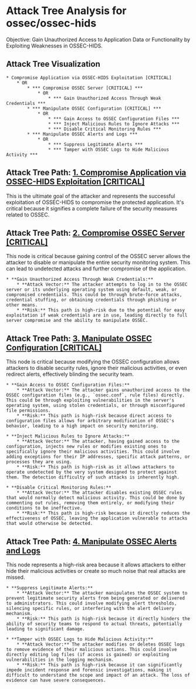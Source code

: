 # Attack Tree Analysis for ossec/ossec-hids

Objective: Gain Unauthorized Access to Application Data or Functionality by Exploiting Weaknesses in OSSEC-HIDS.

## Attack Tree Visualization

```
* Compromise Application via OSSEC-HIDS Exploitation [CRITICAL]
    * OR
        * *** Compromise OSSEC Server [CRITICAL] ***
            * OR
                * *** Gain Unauthorized Access Through Weak Credentials ***
        * *** Manipulate OSSEC Configuration [CRITICAL] ***
            * OR
                * *** Gain Access to OSSEC Configuration Files ***
                * *** Inject Malicious Rules to Ignore Attacks ***
                * *** Disable Critical Monitoring Rules ***
        * *** Manipulate OSSEC Alerts and Logs ***
            * OR
                * *** Suppress Legitimate Alerts ***
                * *** Tamper with OSSEC Logs to Hide Malicious Activity ***
```


## Attack Tree Path: [1. Compromise Application via OSSEC-HIDS Exploitation [CRITICAL]](./attack_tree_paths/1__compromise_application_via_ossec-hids_exploitation__critical_.md)

This is the ultimate goal of the attacker and represents the successful exploitation of OSSEC-HIDS to compromise the protected application. It's critical because it signifies a complete failure of the security measures related to OSSEC.

## Attack Tree Path: [2. Compromise OSSEC Server [CRITICAL]](./attack_tree_paths/2__compromise_ossec_server__critical_.md)

This node is critical because gaining control of the OSSEC server allows the attacker to disable or manipulate the entire security monitoring system. This can lead to undetected attacks and further compromise of the application.

    * **Gain Unauthorized Access Through Weak Credentials:**
        * **Attack Vector:** The attacker attempts to log in to the OSSEC server or its underlying operating system using default, weak, or compromised credentials. This could be through brute-force attacks, credential stuffing, or obtaining credentials through phishing or other means.
        * **Risk:** This path is high-risk due to the potential for easy exploitation if weak credentials are in use, leading directly to full server compromise and the ability to manipulate OSSEC.

## Attack Tree Path: [3. Manipulate OSSEC Configuration [CRITICAL]](./attack_tree_paths/3__manipulate_ossec_configuration__critical_.md)

This node is critical because modifying the OSSEC configuration allows attackers to disable security rules, ignore their malicious activities, or even redirect alerts, effectively blinding the security team.

    * **Gain Access to OSSEC Configuration Files:**
        * **Attack Vector:** The attacker gains unauthorized access to the OSSEC configuration files (e.g., `ossec.conf`, rule files) directly. This could be through exploiting vulnerabilities in the server's operating system, using stolen credentials, or through misconfigured file permissions.
        * **Risk:** This path is high-risk because direct access to configuration files allows for arbitrary modification of OSSEC's behavior, leading to a high impact on security monitoring.

    * **Inject Malicious Rules to Ignore Attacks:**
        * **Attack Vector:** The attacker, having gained access to the configuration, injects new rules or modifies existing ones to specifically ignore their malicious activities. This could involve adding exceptions for their IP addresses, specific attack patterns, or processes they are using.
        * **Risk:** This path is high-risk as it allows attackers to operate undetected by the very system designed to protect against them. The detection difficulty of such attacks is inherently high.

    * **Disable Critical Monitoring Rules:**
        * **Attack Vector:** The attacker disables existing OSSEC rules that would normally detect malicious activity. This could be done by commenting out rules, removing them entirely, or modifying their conditions to be ineffective.
        * **Risk:** This path is high-risk because it directly reduces the effectiveness of OSSEC, leaving the application vulnerable to attacks that would otherwise be detected.

## Attack Tree Path: [4. Manipulate OSSEC Alerts and Logs](./attack_tree_paths/4__manipulate_ossec_alerts_and_logs.md)

This node represents a high-risk area because it allows attackers to either hide their malicious activities or create so much noise that real attacks are missed.

    * **Suppress Legitimate Alerts:**
        * **Attack Vector:** The attacker manipulates the OSSEC system to prevent legitimate security alerts from being generated or delivered to administrators. This could involve modifying alert thresholds, silencing specific rules, or interfering with the alert delivery mechanism.
        * **Risk:** This path is high-risk because it directly hinders the ability of security teams to respond to actual threats, potentially leading to significant damage.

    * **Tamper with OSSEC Logs to Hide Malicious Activity:**
        * **Attack Vector:** The attacker modifies or deletes OSSEC logs to remove evidence of their malicious actions. This could involve directly editing log files (if access is gained) or exploiting vulnerabilities in the logging mechanism.
        * **Risk:** This path is high-risk because it can significantly impede incident response and forensic investigations, making it difficult to understand the scope and impact of an attack. The loss of evidence can have severe consequences.

